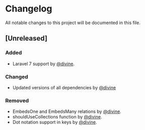 # Changelog
All notable changes to this project will be documented in this file.

## [Unreleased]

### Added
- Laravel 7 support by [@divine](https://github.com/divine).

### Changed
- Updated versions of all dependencies by [@divine](https://github.com/divine)

### Removed
- EmbedsOne and EmbedsMany relations by [@divine](https://github.com/divine).
- shouldUseCollections function by [@divine](https://github.com/divine).
- Dot notation support in keys by [@divine](https://github.com/divine).
